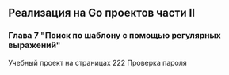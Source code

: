 ## Реализация на Go проектов части II
### Глава 7 "Поиск по шаблону с помощью регулярных выражений"
Учебный проект на страницах 222
Проверка пароля